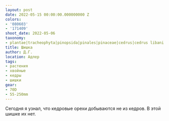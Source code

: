 ```yaml
---
layout: post
date: 2022-05-15 00:00:00.000000000 Z
colors:
- '080603'
- '171409'
shoot_date: 2022-05-06
taxonomy:
- plantae|tracheophyta|pinopsida|pinales|pinaceae|cedrus|cedrus libani
title: Шишка
author: Д.Г.
location: Адлер
tags:
- растения
- хвойные
- кедры
- шишки
gear:
- 70D
- 55-250mm
---
```

Сегодня я узнал, что кедровые орехи добываются не из кедров. В этой шишке их нет.

